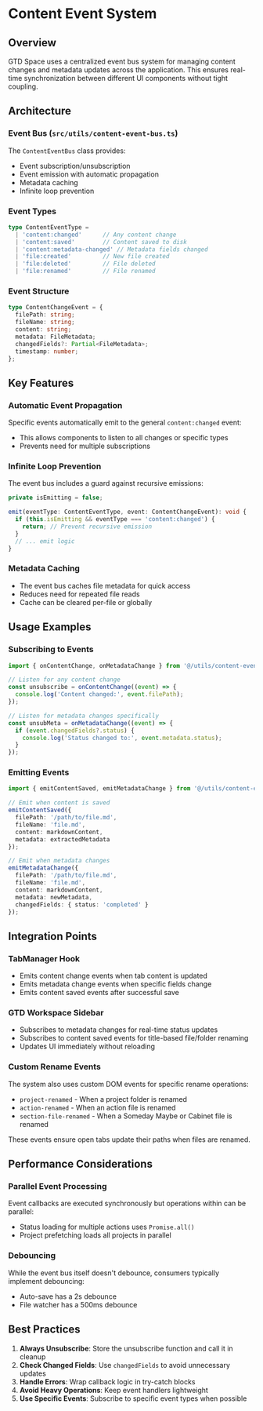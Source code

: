 # Content Event System

## Overview
GTD Space uses a centralized event bus system for managing content changes and metadata updates across the application. This ensures real-time synchronization between different UI components without tight coupling.

## Architecture

### Event Bus (`src/utils/content-event-bus.ts`)
The `ContentEventBus` class provides:
- Event subscription/unsubscription
- Event emission with automatic propagation
- Metadata caching
- Infinite loop prevention

### Event Types
```typescript
type ContentEventType = 
  | 'content:changed'      // Any content change
  | 'content:saved'        // Content saved to disk
  | 'content:metadata-changed' // Metadata fields changed
  | 'file:created'         // New file created
  | 'file:deleted'         // File deleted
  | 'file:renamed'         // File renamed
```

### Event Structure
```typescript
type ContentChangeEvent = {
  filePath: string;
  fileName: string;
  content: string;
  metadata: FileMetadata;
  changedFields?: Partial<FileMetadata>;
  timestamp: number;
};
```

## Key Features

### Automatic Event Propagation
Specific events automatically emit to the general `content:changed` event:
- This allows components to listen to all changes or specific types
- Prevents need for multiple subscriptions

### Infinite Loop Prevention
The event bus includes a guard against recursive emissions:
```typescript
private isEmitting = false;

emit(eventType: ContentEventType, event: ContentChangeEvent): void {
  if (this.isEmitting && eventType === 'content:changed') {
    return; // Prevent recursive emission
  }
  // ... emit logic
}
```

### Metadata Caching
- The event bus caches file metadata for quick access
- Reduces need for repeated file reads
- Cache can be cleared per-file or globally

## Usage Examples

### Subscribing to Events
```typescript
import { onContentChange, onMetadataChange } from '@/utils/content-event-bus';

// Listen for any content change
const unsubscribe = onContentChange((event) => {
  console.log('Content changed:', event.filePath);
});

// Listen for metadata changes specifically
const unsubMeta = onMetadataChange((event) => {
  if (event.changedFields?.status) {
    console.log('Status changed to:', event.metadata.status);
  }
});
```

### Emitting Events
```typescript
import { emitContentSaved, emitMetadataChange } from '@/utils/content-event-bus';

// Emit when content is saved
emitContentSaved({
  filePath: '/path/to/file.md',
  fileName: 'file.md',
  content: markdownContent,
  metadata: extractedMetadata
});

// Emit when metadata changes
emitMetadataChange({
  filePath: '/path/to/file.md',
  fileName: 'file.md',
  content: markdownContent,
  metadata: newMetadata,
  changedFields: { status: 'completed' }
});
```

## Integration Points

### TabManager Hook
- Emits content change events when tab content is updated
- Emits metadata change events when specific fields change
- Emits content saved events after successful save

### GTD Workspace Sidebar
- Subscribes to metadata changes for real-time status updates
- Subscribes to content saved events for title-based file/folder renaming
- Updates UI immediately without reloading

### Custom Rename Events
The system also uses custom DOM events for specific rename operations:
- `project-renamed` - When a project folder is renamed
- `action-renamed` - When an action file is renamed
- `section-file-renamed` - When a Someday Maybe or Cabinet file is renamed

These events ensure open tabs update their paths when files are renamed.

## Performance Considerations

### Parallel Event Processing
Event callbacks are executed synchronously but operations within can be parallel:
- Status loading for multiple actions uses `Promise.all()`
- Project prefetching loads all projects in parallel

### Debouncing
While the event bus itself doesn't debounce, consumers typically implement debouncing:
- Auto-save has a 2s debounce
- File watcher has a 500ms debounce

## Best Practices

1. **Always Unsubscribe**: Store the unsubscribe function and call it in cleanup
2. **Check Changed Fields**: Use `changedFields` to avoid unnecessary updates
3. **Handle Errors**: Wrap callback logic in try-catch blocks
4. **Avoid Heavy Operations**: Keep event handlers lightweight
5. **Use Specific Events**: Subscribe to specific event types when possible